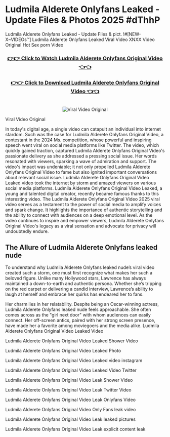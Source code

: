 # Ludmila Alderete Onlyfans Leaked - Update Files & Photos 2025 #dThhP

Ludmila Alderete Onlyfans Leaked - Update Files & pict. !#[NEW-X~VIDEOs™] Ludmila Alderete Onlyfans Leaked Viral Video XNXX Video Original Hot Sex porn Video
<br>
<div align="center">
<h3><a href="https://links2leaks.com?utm_source=ludmilaalderete&utm_medium=gitlong" rel="nofollow">👉👉 Click to Watch Ludmila Alderete Onlyfans Original Video 👈👈</a></h3>
<h3><a href="https://links2leaks.com?utm_source=ludmilaalderete&utm_medium=gitlong" rel="nofollow">👉👉 Click to Download Ludmila Alderete Onlyfans Original Video 👈👈</a></h3>
<br>
<a href="https://links2leaks.com?utm_source=ludmilaalderete&utm_medium=gitlong" rel="nofollow"><img src="https://i.ibb.co/Gkj2r4b/banner.png" alt="Viral Video Original" style="max-width: 100%; display: inline-block;" data-target="animated-image.originalImage"></a>
</div>

Viral Video Original

In today's digital age, a single video can catapult an individual into internet stardom. Such was the case for Ludmila Alderete Onlyfans Original Video, a contestant in the 2024 Ms. competition, whose powerful and inspiring speech went viral on social media platforms like Twitter.
The video, which quickly gained traction, captured Ludmila Alderete Onlyfans Original Video's passionate delivery as she addressed a pressing social issue. Her words resonated with viewers, sparking a wave of admiration and support. The video's impact was undeniable; it not only propelled Ludmila Alderete Onlyfans Original Video to fame but also ignited important conversations about relevant social issue.
Ludmila Alderete Onlyfans Original Video Leaked video took the internet by storm and amazed viewers on various social media platforms. Ludmila Alderete Onlyfans Original Video Leaked, a young and talented digital creator, recently became famous thanks to this interesting video.
The Ludmila Alderete Onlyfans Original Video 2025 viral video serves as a testament to the power of social media to amplify voices and spark change. It highlights the importance of authentic storytelling and the ability to connect with audiences on a deep emotional level. As the video continues to inspire and empower viewers, Ludmila Alderete Onlyfans Original Video's legacy as a viral sensation and advocate for privacy will undoubtedly endure.

<h2>The Allure of Ludmila Alderete Onlyfans leaked nude</h2>


To understand why Ludmila Alderete Onlyfans leaked nude’s viral video created such a storm, one must first recognize what makes her such a beloved figure. Unlike many Hollywood stars, Lawrence has always maintained a down-to-earth and authentic persona. Whether she’s tripping on the red carpet or delivering a candid interview, Lawrence’s ability to laugh at herself and embrace her quirks has endeared her to fans.

Her charm lies in her relatability. Despite being an Oscar-winning actress, Ludmila Alderete Onlyfans leaked nude feels approachable. She often comes across as the "girl next door" with whom audiences can easily connect. Her off-screen antics, paired with her strong screen presence, have made her a favorite among moviegoers and the media alike.
Ludmila Alderete Onlyfans Original Video Leaked Video

Ludmila Alderete Onlyfans Original Video Leaked Shower Video

Ludmila Alderete Onlyfans Original Video Leaked Photo

Ludmila Alderete Onlyfans Original Video Leaked video instagram

Ludmila Alderete Onlyfans Original Video Leaked Video Twitter

Ludmila Alderete Onlyfans Original Video Leak Shower Video

Ludmila Alderete Onlyfans Original Video Leak Twitter Video

Ludmila Alderete Onlyfans Original Video Leak Onlyfans Video

Ludmila Alderete Onlyfans Original Video Only Fans leak video

Ludmila Alderete Onlyfans Original Video Leak leaked pictures

Ludmila Alderete Onlyfans Original Video Leak explicit content leak